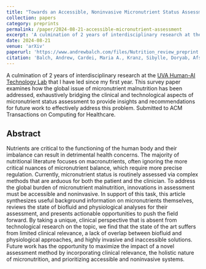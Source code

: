 ```yaml
---
title: "Towards an Accessible, Noninvasive Micronutrient Status Assessment Method: A Comprehensive Review of Existing Techniques"
collection: papers
category: preprints
permalink: /paper/2024-08-21-accessible-micronutrient-assessment
excerpt: 'A culmination of 2 years of interdisciplinary research at the <a href="https://hai-lab-uva.github.io">UVA Human-AI Technology Lab</a> that I have led since my first year. This survey paper examines how the global issue of micronutrient malnutrition has been addressed, exhaustively bridging the clinical and technological aspects of micronutrient status assessment to provide insights and recommendations for future work to effectively address this problem. Submitted to ACM Transactions on Computing for Healthcare.'
date: 2024-08-21
venue: 'arXiv'
paperurl: 'https://www.andrewbalch.com/files/Nutrition_review_preprint.pdf'
citation: 'Balch, Andrew, Cardei, Maria A., Kranz, Sibylle, Doryab, Afsaneh. (2024). &quot;Towards an Accessible, Noninvasive Micronutrient Status Assessment Method: A Comprehensive Review of Existing Techniques.&quot.'
---
```

A culmination of 2 years of interdisciplinary research at the [UVA Human-AI Technology Lab](https://hai-lab-uva.github.io) that I have led since my first year. This survey paper examines how the global issue of micronutrient malnutrition has been addressed, exhaustively bridging the clinical and technological aspects of micronutrient status assessment to provide insights and recommendations for future work to effectively address this problem. Submitted to ACM Transactions on Computing for Healthcare.

## Abstract

Nutrients are critical to the functioning of the human body and their imbalance can result in detrimental
health concerns. The majority of nutritional literature focuses on macronutrients, often ignoring the
more critical nuances of micronutrient balance, which require more precise regulation. Currently,
micronutrient status is routinely assessed via complex methods that are arduous for both the patient and
the clinician. To address the global burden of micronutrient malnutrition, innovations in assessment
must be accessible and noninvasive. In support of this task, this article synthesizes useful background
information on micronutrients themselves, reviews the state of biofluid and physiological analyses for
their assessment, and presents actionable opportunities to push the field forward. By taking a unique,
clinical perspective that is absent from technological research on the topic, we find that the state of
the art suffers from limited clinical relevance, a lack of overlap between biofluid and physiological
approaches, and highly invasive and inaccessible solutions. Future work has the opportunity to
maximize the impact of a novel assessment method by incorporating clinical relevance, the holistic
nature of micronutrition, and prioritizing accessible and noninvasive systems.
